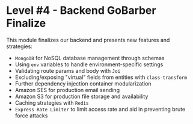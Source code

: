 # Level #4 - Backend GoBarber Finalize

This module finalizes our backend and presents new features and strategies:

- `MongoDB` for NoSQL database management through schemas
- Using `env` variables to handle environment-specific settings
- Validating route params and body with `Joi`
- Excluding/exposing "virtual" fields from entities with `class-transform`
- Further dependency injection container modularization
- Amazon SES for production email sending
- Amazon S3 for production file storage and availability
- Caching strategies with `Redis`
- `Express Rate Limiter` to limit access rate and aid in preventing brute force attacks
